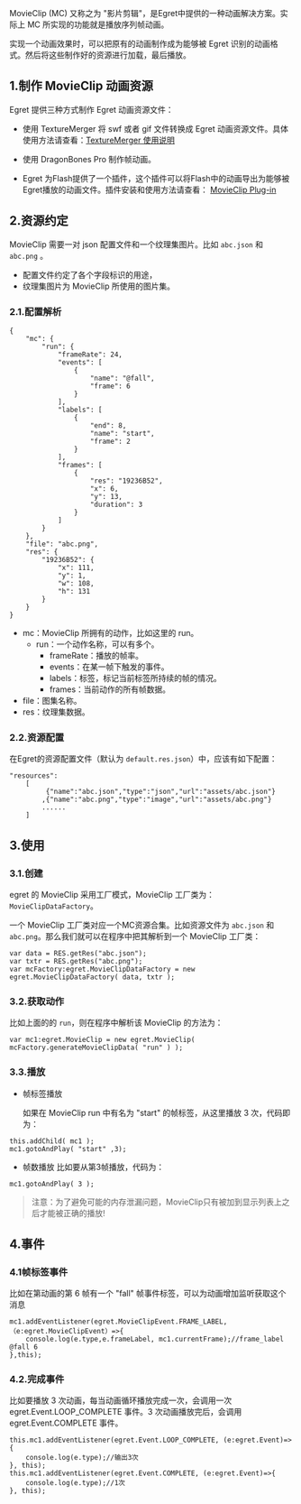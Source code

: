 MovieClip (MC) 又称之为 "影片剪辑"，是Egret中提供的一种动画解决方案。实际上 MC 所实现的功能就是播放序列帧动画。

实现一个动画效果时，可以把原有的动画制作成为能够被 Egret 识别的动画格式。然后将这些制作好的资源进行加载，最后播放。

## 1.制作 MovieClip 动画资源
Egret 提供三种方式制作 Egret 动画资源文件：

* 使用 TextureMerger 将 swf 或者 gif 文件转换成 Egret 动画资源文件。具体使用方法请查看：[TextureMerger 使用说明](http://bbs.egret.com/thread-918-1-1.html)

* 使用 DragonBones Pro 制作帧动画。

* Egret 为Flash提供了一个插件，这个插件可以将Flash中的动画导出为能够被Egret播放的动画文件。插件安装和使用方法请查看： [MovieClip Plug-in](http://bbs.egret.com/thread-127-1-1.html)

## 2.资源约定

MovieClip 需要一对 json 配置文件和一个纹理集图片。比如 `abc.json` 和 `abc.png` 。

* 配置文件约定了各个字段标识的用途，
* 纹理集图片为 MovieClip 所使用的图片集。

### 2.1.配置解析

~~~
{
	"mc": {
		"run": {
			"frameRate": 24,
			"events": [
				{
					"name": "@fall",
					"frame": 6
				}
			],
			"labels": [
                {
                    "end": 8,
                    "name": "start",
                    "frame": 2
                }
            ],
			"frames": [
				{
					"res": "19236B52",
					"x": 6,
					"y": 13,
					"duration": 3
				}
			]
		}
	},
	"file": "abc.png",
	"res": {
		"19236B52": {
			"x": 111,
			"y": 1,
			"w": 108,
			"h": 131
		}
	}
}
~~~

* mc：MovieClip 所拥有的动作，比如这里的 run。
	* run：一个动作名称，可以有多个。
		* frameRate：播放的帧率。
		* events：在某一帧下触发的事件。
		* labels：标签，标记当前标签所持续的帧的情况。
		* frames：当前动作的所有帧数据。
* file：图集名称。
* res：纹理集数据。

### 2.2.资源配置

在Egret的资源配置文件（默认为 `default.res.json`）中，应该有如下配置：

~~~
"resources":
    [
         {"name":"abc.json","type":"json","url":"assets/abc.json"}
        ,{"name":"abc.png","type":"image","url":"assets/abc.png"}
        ......
    ]
~~~


## 3.使用

### 3.1.创建

egret 的 MovieClip 采用工厂模式，MovieClip 工厂类为：
`MovieClipDataFactory`。

一个 MovieClip 工厂类对应一个MC资源合集。比如资源文件为 `abc.json` 和 `abc.png`。那么我们就可以在程序中把其解析到一个 MovieClip 工厂类：

~~~
var data = RES.getRes("abc.json");
var txtr = RES.getRes("abc.png");
var mcFactory:egret.MovieClipDataFactory = new egret.MovieClipDataFactory( data, txtr );
~~~

### 3.2.获取动作

比如上面的的 `run`，则在程序中解析该 MovieClip 的方法为：

~~~
var mc1:egret.MovieClip = new egret.MovieClip( mcFactory.generateMovieClipData( "run" ) );
~~~

### 3.3.播放

* 帧标签播放

 	如果在 MovieClip run 中有名为 "start" 的帧标签，从这里播放 3 次，代码即为：

~~~
this.addChild( mc1 );
mc1.gotoAndPlay( "start" ,3);
~~~

* 帧数播放
  比如要从第3帧播放，代码为：

~~~
mc1.gotoAndPlay( 3 );
~~~

> 注意：为了避免可能的内存泄漏问题，MovieClip只有被加到显示列表上之后才能被正确的播放!

## 4.事件

### 4.1帧标签事件

比如在第动画的第 6 帧有一个 "fall" 帧事件标签，可以为动画增加监听获取这个消息

~~~
mc1.addEventListener(egret.MovieClipEvent.FRAME_LABEL,（e:egret.MovieClipEvent）=>{
	console.log(e.type,e.frameLabel, mc1.currentFrame);//frame_label @fall 6
},this);
~~~

### 4.2.完成事件
比如要播放 3 次动画，每当动画循环播放完成一次，会调用一次 egret.Event.LOOP_COMPLETE 事件。3 次动画播放完后，会调用 egret.Event.COMPLETE 事件。

~~~
this.mc1.addEventListener(egret.Event.LOOP_COMPLETE, (e:egret.Event)=>{
	console.log(e.type);//输出3次
}, this);
this.mc1.addEventListener(egret.Event.COMPLETE, (e:egret.Event)=>{
	console.log(e.type);//1次
}, this);
~~~
